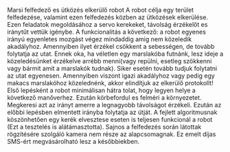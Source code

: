 Marsi felfedező es ütközés elkerülő robot
A robot célja egy terület felfedezése, valamint ezen felfedezés közben az ütközések elkerülése. Ezen feladatok megoldásához a servo kerekeket, távolság érzékelőt es iránytűt vettük igénybe. A funkcionalitás a következő: a robot egyenes irányú egyenletes mozgást végez mindaddig amig nem közeledik akadályhoz. Amennyiben ilyet érzékel csökkent a sebességen, de tovább folytatja az utat. Ennek oka, ha véletlen egy marslakóba futnánk, lesz ideje a közeledésünket érzékelve arrébb menni(vagy repülni, esetleg szökkenni vagy bármit amit a marslakók tudnak). Siker esetén tovább tudjuk folytatni az utat egyenesen. Amennyiben viszont igazi akadályhoz vagy pedig egy makacs marslakóhoz közelednénk, akkor elindítjuk az elkerülő protokollt! Első lepésként a robot minimálisan hátra tolat, hogy legyen helye a következő manőverhez. Ezután körbefordul es felméri a környezetet. Megkeresi azt az irányt amerre a legnagyobb távolságot érzékeli. Ezután az előbbi lepésben elmentett irányba folytatja az útját. A fejlett algoritmusnak köszönhetően egy kerék elvesztese eseten is teljesen funkcionál a robot (Ezt a tesztelés is alátámasztotta). Sajnos a felfedezés során látottak rögzítésére szolgáló kamera nem része az alapcsomagnak. Ez emelt díjas SMS-ért megvásárolható lesz a későbbiekben.

